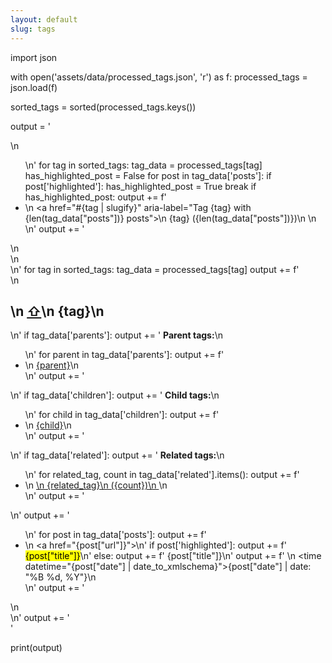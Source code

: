 ```yaml
---
layout: default
slug: tags
---
```

import json

with open('assets/data/processed_tags.json', 'r') as f:
    processed_tags = json.load(f)

sorted_tags = sorted(processed_tags.keys())

output = '<aside class="tag-list" aria-label="List of all tags">\n    <ul>\n'
for tag in sorted_tags:
    tag_data = processed_tags[tag]
    has_highlighted_post = False
    for post in tag_data['posts']:
        if post['highlighted']:
            has_highlighted_post = True
            break
    if has_highlighted_post:
        output += f'        <li>\n            <a href="#{tag | slugify}" aria-label="Tag {tag} with {len(tag_data["posts"])} posts">\n                {tag} ({len(tag_data["posts"])})\n            </a>\n        </li>\n'
output += '    </ul>\n</aside>\n<div class="tagged-posts">\n'
for tag in sorted_tags:
    tag_data = processed_tags[tag]
    output += f'    <aside id="{tag | slugify}" aria-labelledby="{tag | slugify}-heading">\n        <h2 id="{tag | slugify}-heading">\n            <a href="#" class="back-to-top" aria-label="Back to top">⇧</a>\n            {tag}\n        </h2>\n'
    if tag_data['parents']:
        output += '        <strong>Parent tags:</strong>\n            <ul>\n'
        for parent in tag_data['parents']:
            output += f'                <li>\n                    <a href="#{parent | slugify}" aria-label="Parent tag {parent}">{parent}</a>\n                </li>\n'
        output += '            </ul>\n'
    if tag_data['children']:
        output += '      <strong>Child tags:</strong>\n            <ul>\n'
        for child in tag_data['children']:
            output += f'                <li>\n                    <a href="#{child | slugify}" aria-label="Child tag {child}">{child}</a>\n                </li>\n'
        output += '            </ul>\n'
    if tag_data['related']:
        output += '      <strong>Related tags:</strong>\n            <ul>\n'
        for related_tag, count in tag_data['related'].items():
            output += f'                <li>\n                    <a href="#{related_tag | slugify}" aria-label="Related tag {related_tag}">\n                      {related_tag}\n                      ({count})\n                    </a>\n                </li>\n'
        output += '            </ul>\n'
    output += '        <ul>\n'
    for post in tag_data['posts']:
        output += f'            <li>\n                <a href="{post["url"]}">\n'
        if post['highlighted']:
            output += f'                    <mark>{post["title"]}</mark>\n'
        else:
            output += f'                    {post["title"]}\n'
        output += f'                </a>\n                <time datetime="{post["date"] | date_to_xmlschema}">{post["date"] | date: "%B %d, %Y"}</time>\n            </li>\n'
    output += '        </ul>\n    </aside>\n'
output += '</div>'

print(output)
